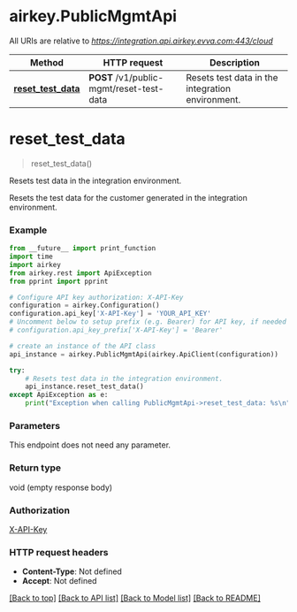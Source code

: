 # airkey.PublicMgmtApi

All URIs are relative to *https://integration.api.airkey.evva.com:443/cloud*

Method | HTTP request | Description
------------- | ------------- | -------------
[**reset_test_data**](PublicMgmtApi.md#reset_test_data) | **POST** /v1/public-mgmt/reset-test-data | Resets test data in the integration environment.

# **reset_test_data**
> reset_test_data()

Resets test data in the integration environment.

Resets the test data for the customer generated in the integration environment.

### Example
```python
from __future__ import print_function
import time
import airkey
from airkey.rest import ApiException
from pprint import pprint

# Configure API key authorization: X-API-Key
configuration = airkey.Configuration()
configuration.api_key['X-API-Key'] = 'YOUR_API_KEY'
# Uncomment below to setup prefix (e.g. Bearer) for API key, if needed
# configuration.api_key_prefix['X-API-Key'] = 'Bearer'

# create an instance of the API class
api_instance = airkey.PublicMgmtApi(airkey.ApiClient(configuration))

try:
    # Resets test data in the integration environment.
    api_instance.reset_test_data()
except ApiException as e:
    print("Exception when calling PublicMgmtApi->reset_test_data: %s\n" % e)
```

### Parameters
This endpoint does not need any parameter.

### Return type

void (empty response body)

### Authorization

[X-API-Key](../README.md#X-API-Key)

### HTTP request headers

 - **Content-Type**: Not defined
 - **Accept**: Not defined

[[Back to top]](#) [[Back to API list]](../README.md#documentation-for-api-endpoints) [[Back to Model list]](../README.md#documentation-for-models) [[Back to README]](../README.md)

